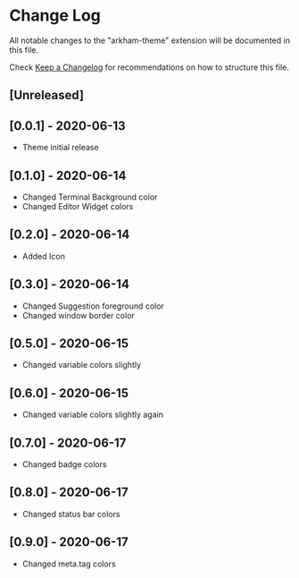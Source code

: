 # Change Log

All notable changes to the "arkham-theme" extension will be documented in this file.

Check [Keep a Changelog](http://keepachangelog.com/) for recommendations on how to structure this file.

## [Unreleased]

## [0.0.1] - 2020-06-13
- Theme initial release
## [0.1.0] - 2020-06-14
- Changed Terminal Background color
- Changed Editor Widget colors
## [0.2.0] - 2020-06-14
- Added Icon
## [0.3.0] - 2020-06-14
- Changed Suggestion foreground color
- Changed window border color
## [0.5.0] - 2020-06-15
- Changed variable colors slightly
## [0.6.0] - 2020-06-15
- Changed variable colors slightly again
## [0.7.0] - 2020-06-17
- Changed badge colors
## [0.8.0] - 2020-06-17
- Changed status bar colors
## [0.9.0] - 2020-06-17
- Changed meta.tag colors




